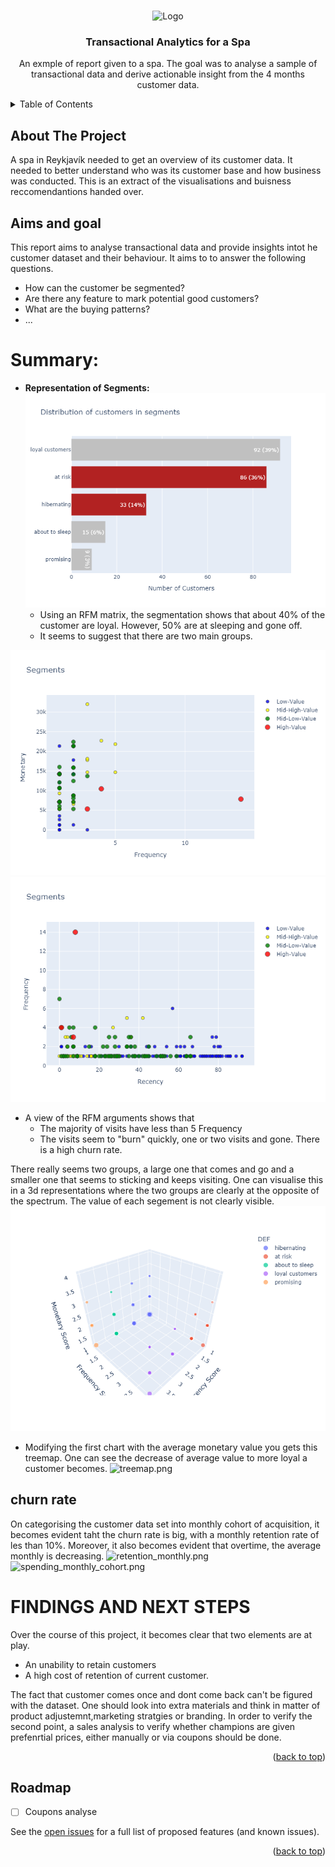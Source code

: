 <a name="readme-top"></a>

<!-- PROJECT SHIELDS -->
<!--
*** I'm using markdown "reference style" links for readability.
*** Reference links are enclosed in brackets [ ] instead of parentheses ( ).
*** See the bottom of this document for the declaration of the reference variables
*** for contributors-url, forks-url, etc. This is an optional, concise syntax you may use.
*** https://www.markdownguide.org/basic-syntax/#reference-style-links
-->

<!-- PROJECT LOGO -->
<br />
<div align="center">
  <a>
    <img src="images/title.png" alt="Logo" width="80" height="80">
  </a>

<h3 align="center">Transactional Analytics for a Spa</h3>

  <p align="center">
    An exmple of report given to a spa. The goal was to analyse a sample of transactional data and derive actionable insight from the 4 months customer data.
    <br />
</div>



<!-- TABLE OF CONTENTS -->
<details>
  <summary>Table of Contents</summary>
  <ol>
    <li>
      <a href="#about-the-project">About The Project</a>
    </li>
    <li><a href="#DEFINING-A-C2C-PROBLEM">DEFINING A C2C PROBLEM</a></li>
    <li><a href="#Summary: Analysis of an E-commerce Dataset">Summary: Analysis</a></li>
    <li><a href="#FINDINGS-AND-NEXT-STEPS ">FINDINGS AND NEXT STEPS </a></li>
    <li><a href="#Roadmap">Roadmap</a></li>
  </ol>
</details>



<!-- ABOUT THE PROJECT -->
## About The Project

A spa in Reykjavík needed to get an overview of its customer data. It needed to better understand who was its customer base and how business was conducted. This is an extract of the visualisations and buisness reccomendantions handed over.

## Aims and goal
This report aims to analyse transactional data and provide insights intot he customer dataset and their behaviour. It aims to to answer the following questions.

- How can the customer be segmented?
- Are there any feature to mark potential good customers?
- What are the buying patterns?
- ...

# Summary: 

- **Representation of Segments:**
![text](Output/fig1.png)
    * Using an RFM matrix, the segmentation shows that about 40% of the customer are loyal. However, 50% are at sleeping and gone off.
    * It seems to suggest that there are two main groups.

![text](Output/Frequency_vs_Monetary.png)
![Recency_vs_Frequency.png](output%2FRecency_vs_Frequency.png)
 
  * A view of the RFM arguments shows that
    * The majority of visits have less than 5 Frequency
    * The visits seem to "burn" quickly, one or two visits and gone. There is a high churn rate.
    
There really seems two groups, a large one that comes and go and a smaller one that seems to sticking and keeps visiting. One can visualise this in a 3d representations where 
the two groups are clearly at the opposite of the spectrum. The value of each segement is not clearly visible.
![fig3d.png](output%2Ffig3d.png)

- Modifying the first chart with the average monetary value you gets this treemap. One can see the decrease of average value to more loyal a customer becomes.
![treemap.png](output%2Ftreemap.png)

## churn rate
On categorising the customer data set into monthly cohort of acquisition, it becomes evident taht the churn rate is big, with a monthly retention rate of les than 10%. Moreover,
it also becomes evident that overtime, the average monthly is decreasing.
![retention_monthly.png](output%2Fretention_monthly.png)
![spending_monthly_cohort.png](output%2Fspending_monthly_cohort.png)

# FINDINGS AND NEXT STEPS

Over the course of this project, it becomes clear that two elements are at play. 
* An unability to retain customers
* A high cost of retention of current customer.

The fact that customer comes once and dont come back can't be figured with the dataset. One should look into extra materials and think in matter of product adjustemnt,marketing 
stratgies or branding. In order to verify the second point, a sales analysis to verify whether champions are given prefenrtial prices, either manually or via coupons should be done.


<p align="right">(<a href="#readme-top">back to top</a>)</p>


<!-- ROADMAP -->
## Roadmap

- [ ] Coupons analyse



See the [open issues](https://github.com/othneildrew/Best-README-Template/issues) for a full list of proposed features (and known issues).

<p align="right">(<a href="#readme-top">back to top</a>)</p>


